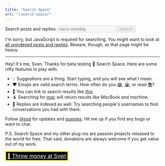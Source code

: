 ```yaml
---
title: "Search Space"
url: "/search-space/"
---
```


<link href="./posts-and-replies/" rel="prefetch" />

<form id="search-space-form" role="search">
  <p>
    <label for="q">Search posts and replies:</label>
    <input type="search" name="q" id="q" placeholder="micro monday" disabled list="search-space-suggestions" />
    <button disabled>Search</button>
  </p>

  <datalist id="search-space-suggestions">&nbsp;</datalist>
</form>

<p id="search-space-info"></p>

<noscript>
  <p>I'm sorry, but JavaScript is required for searching. You might want to look at <a href="./posts-and-replies/">all unindexed posts and replies</a>. Beware, though, as that page might be heavy.</p>
</noscript>

<hr />

<div id="search-space-results">
  <p>Hey! It's me, Sven. Thanks for beta testing 🔭 Search Space. Here are some nifty features to play with:</p>

  <ul>
    <li>💡 Suggestions are a thing. Start typing, and you will see what I mean.</li>
    <li>❤️ Emojis are valid search terms. How often do you <a href="?q=😂">😂</a>, <a href="?q=😭">😭</a>, or read <a href="?q=📚">📚</a>?</li>
    <li>🔗 You can link to search results like <a href="?q=this"><em>this</em></a>.</li>
    <li>🪆 Searching for <a href="?q=mac"><em>mac</em></a> will return results like <em>Mac</em>Book and <em>mac</em>hine.</li>
    <li>💬 Replies are indexed as well. Try searching people's usernames to find conversations you had with them.</li>
  </ul>

  <p>Follow <a href="https://micro.blog/sod">@sod</a> for updates and <a href="https://micro.blog/sod/13396481">puppies</a>. Hit me up if you find any bugs or want to chat.</p>
  <p>P.S. Search Space and my other plug-ins are passion projects released to the world for free. That said, donations are always welcome if you get value out of my work.</p>
  <p><a href="https://dahlstrand.net/donate/" id="throw-money-at-sven">💸 Throw money at Sven</a></p>
</div>

<script src="./mini-search.js"></script>
<script>
  const query = (() => {
    const queryElement = document.querySelector('#q');
    const parameter = (new URL(document.location)).searchParams.get('q');
    const disabledElements = document.querySelectorAll('#search-space-form :disabled');

    queryElement.value = parameter;
    disabledElements.forEach(e => { e.disabled = false; });

    return {
      element: queryElement,
      parameter: parameter,
      parameterIsPresent: parameter?.length > 0
    };
  })();

  document.querySelector('#search-space-results').addEventListener('click', event => {
    const linkElement = event.target;
    const url = linkElement.getAttribute('href');

    if (url?.includes('conversation.js')) {
      event.preventDefault();

      fetch(url)
        .then(response => response.json())
        .then(conversation => {
          linkElement.setAttribute('href', conversation.home_page_url);
          window.location.href = conversation.home_page_url;
        })
        .catch((error) => {
          linkElement.innerHTML = `<del>${linkElement.innerText}</del>`;
        });
    }
  });

  const startSuggesting = (index) => {
    query.element.addEventListener('input', _ => {
      let options = '';

      if (query.element.value.length > 0) {
        options = index.autoSuggest(query.element.value).map(item => `<option>${item.suggestion}</option>`);
      }

      document.querySelector('#search-space-suggestions').innerHTML = options;
    });
  };

  const inform = message => document.querySelector('#search-space-info').innerText = message;

  const start = performance.now();

  inform('Indexing…');

  fetch('./posts-and-replies/')
    .then(response => response.text())
    .then(html => {
      const parser = new DOMParser();
      const doc = parser.parseFromString(html, 'text/html');

      const articles = [...doc.querySelectorAll('article')].map((article, id) => {
        return {
          id: id,
          title:article.querySelector('h2').textContent,
          text: article.querySelector('p').textContent,
          permalink: article.querySelector('time > a').href,
          timelinelink: article.querySelector('article > a').href,
          date: article.querySelector('time').textContent
        };
      });

      const miniSearch = new MiniSearch({
        fields: ['title', 'text'],
        storeFields: ['title', 'text', 'permalink', 'timelinelink', 'date']
      });

      miniSearch.addAll(articles);

      inform(`${miniSearch._documentCount} posts and replies indexed.`);

      if (query.parameterIsPresent) {
        const results = miniSearch.search(query.parameter, { prefix: true, combineWith: 'AND' });

        document.querySelector('#search-space-results').innerHTML = results.map(hit => {
          const title = hit.title.length > 0 ? `<strong>${hit.title}</strong> ` : '';
          return `<article><p>${title}${hit.text}</p><p><a href="${hit.permalink}">${hit.date}</a> · <a href="${hit.timelinelink}">Conversation</a></p></article>`;
        }).join('<hr />');

        const duration = (performance.now() - start) / 1000;
        inform(`${results.length} results (${ duration.toFixed(2) } seconds)`);
      }

      startSuggesting(miniSearch);
    })
    .catch(err => {
      inform("⚠️ I'm sorry, something bad happened. Please, check the logs.");
      console.warn('Something went wrong.', err);
    });
</script>

<style>
  #search-space-form input,
  #search-space-form button {
    font-size: 1em;
  }

  #throw-money-at-sven {
    display:inline-block;border: solid 0.2em yellow;border-radius:2px;background:black; color:white;padding:0.2em;font-size:1.23em;
  }
</style>
